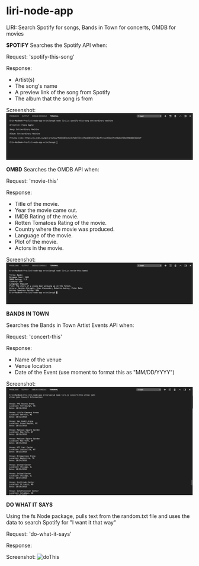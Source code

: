 # liri-node-app
LIRI: Search Spotify for songs, Bands in Town for concerts, OMDB for movies

**SPOTIFY**
Searches the Spotify API when: 

Request:  'spotify-this-song'

Response:  

   * Artist(s)
   * The song's name
   * A preview link of the song from Spotify
   * The album that the song is from

Screenshot:
![spotify](spotify-this-song_extraordinaryMachine.png)


**OMBD**
Searches the OMDB API when:

Request: 'movie-this'

Response:

   * Title of the movie.
   * Year the movie came out.
   * IMDB Rating of the movie.
   * Rotten Tomatoes Rating of the movie.
   * Country where the movie was produced.
   * Language of the movie.
   * Plot of the movie.
   * Actors in the movie.

Screenshot:
![omdb](movie-this_bambi.png)

**BANDS IN TOWN** 

Searches the Bands in Town Artist Events API when:

Request: 'concert-this' 

Response: 

   * Name of the venue
   * Venue location
   * Date of the Event (use moment to format this as "MM/DD/YYYY")

Screenshot:
![bands](concert-this_eltonJohn.png)

**DO WHAT IT SAYS**

Using the fs Node package, pulls text from the random.txt file and uses the data to search Spotify for "I want it that way"

Request: 'do-what-it-says'

Response: 

Screenshot:
![doThis](do-what-it-says.png)


